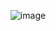 <div align = "center">

![image](https://github.com/Sisir2311/CodeWithMe/assets/74948767/502b8e78-da67-4751-bfe4-7bb7d97a9c02)

</div>
